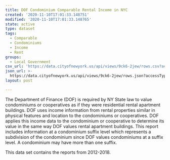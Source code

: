 ```yaml
---
title: DOF Condominium Comparable Rental Income in NYC
created: '2020-11-10T17:01:33.148751'
modified: '2020-11-10T17:01:33.148765'
state: active
type: dataset
tags:
  - Comparable
  - Condominiums
  - Income
  - Rent
groups:
  - Local Government
csv_url: 'https://data.cityofnewyork.us/api/views/9ck6-2jew/rows.csv?accessType=DOWNLOAD'
json_url: >-
  https://data.cityofnewyork.us/api/views/9ck6-2jew/rows.json?accessType=DOWNLOAD
layout: post

---
```

The Department of Finance (DOF) is required by NY State law to value condominiums or cooperatives as if they were residential rental apartment buildings. DOF uses income information from rental properties similar in physical features and location to the condominiums or cooperatives. DOF applies this income data to the condominium or cooperative to determine its value in the same way DOF values rental apartment buildings.  This report includes information at a condominium suffix level which represents a subdivision of the condominium since DOF values condominiums at a suffix level. A condominium may have more than one suffix.

This data set contains the reports from 2012-2018.
